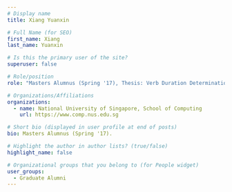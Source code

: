 ```yaml
---
# Display name
title: Xiang Yuanxin

# Full Name (for SEO) 
first_name: Xiang
last_name: Yuanxin

# Is this the primary user of the site?
superuser: false

# Role/position
role: "Masters Alumnus (Spring '17), Thesis: Verb Duration Determination."

# Organizations/Affiliations
organizations:
  - name: National University of Singapore, School of Computing
    url: https://www.comp.nus.edu.sg

# Short bio (displayed in user profile at end of posts)
bio: Masters Alumnus (Spring '17). 

# Highlight the author in author lists? (true/false)
highlight_name: false

# Organizational groups that you belong to (for People widget)
user_groups:
  - Graduate Alumni
---
```

